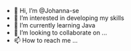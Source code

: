 - 👋 Hi, I’m @Johanna-se
- 👀 I’m interested in developing my skills
- 🌱 I’m currently learning Java
- 💞️ I’m looking to collaborate on ...
- 📫 How to reach me ...

<!---
Johanna-se/Johanna-se is a ✨ special ✨ repository because its `README.md` (this file) appears on your GitHub profile.
You can click the Preview link to take a look at your changes.
--->
